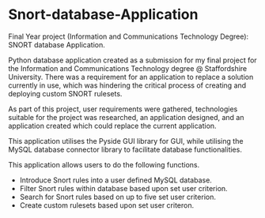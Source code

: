 # Snort-database-Application
Final Year project (Information and Communications Technology Degree): SNORT database Application.

Python database application created as a submission for my final project for the Information and Communications Technology degree @ Staffordshire University. There was a requirement for an application to replace a solution currently in use, which was hindering the critical process of creating and deploying custom SNORT rulesets. 

As part of this project, user requirements were gathered, technologies suitable for the project was researched, an application designed, and an application created which could replace the current application. 

This application utilises the Pyside GUI library for GUI, while utilising the MySQL database connector library to facilitate database functionalities. 

This application allows users to do the following functions.
- Introduce Snort rules into a user defined MySQL database. 
- Filter Snort rules within database based upon set user criterion. 
- Search for Snort rules based on up to five set user criterion. 
- Create custom rulesets based upon set user criteron. 
